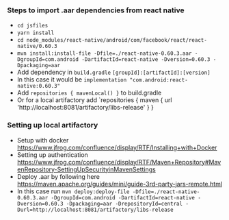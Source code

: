 ### Steps to import .aar dependencies from react native

- `cd jsfiles`
- `yarn install`
- `cd node_modules/react-native/android/com/facebook/react/react-native/0.60.3`
- `mvn install:install-file -Dfile=./react-native-0.60.3.aar -DgroupId=com.android -DartifactId=react-native -Dversion=0.60.3 -Dpackaging=aar`
- Add dependency in `build.gradle` `[groupId]:[artifactId]:[version]`
- In this case it would be `implementation "com.android:react-native:0.60.3"`
- Add `repositories { mavenLocal() }` to build.gradle
- Or for a local artifactory add `repositories { maven { url 'http://localhost:8081/artifactory/libs-release' } }

### Setting up local artifactory

- Setup with docker https://www.jfrog.com/confluence/display/RTF/Installing+with+Docker
- Setting up authentication https://www.jfrog.com/confluence/display/RTF/Maven+Repository#MavenRepository-SettingUpSecurityinMavenSettings
- Deploy .aar by following here https://maven.apache.org/guides/mini/guide-3rd-party-jars-remote.html
- In this case run `mvn deploy:deploy-file -Dfile=./react-native-0.60.3.aar -DgroupId=com.android -DartifactId=react-native -Dversion=0.60.3 -Dpackaging=aar -DrepositoryId=central -Durl=http://localhost:8081/artifactory/libs-release`

